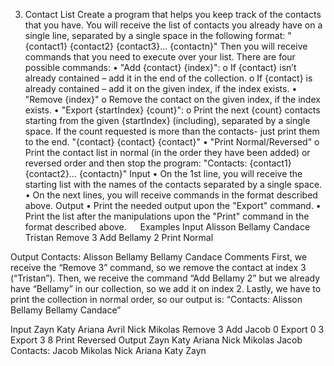 03. Contact List
Create a program that helps you keep track of the contacts that you have. You will receive the list of contacts you already have on a single line, separated by a single space in the following format:
"{contact1} {contact2} {contact3}… {contactn}"
Then you will receive commands that you need to execute over your list. There are four possible commands:
•	"Add {contact} {index}":
o	If {contact} isn’t already contained – add it in the end of the collection.
o	If {contact} is already contained – add it on the given index, if the index exists.
•	"Remove {index}"
o	Remove the contact on the given index, if the index exists.
•	"Export {startIndex} {count}":
o	Print the next {count} contacts starting from the given {startIndex} (including), separated by a single space. If the count requested is more than the contacts- just print them to the end. 
"{contact} {contact} {contact}"
•	"Print Normal/Reversed"
o	Print the contact list in normal (in the order they have been added) or reversed order and then stop the program:
"Contacts: {contact1} {contact2}… {contactn}"
Input
•	On the 1st line, you will receive the starting list with the names of the contacts separated by a single space.
•	On the next lines, you will receive commands in the format described above.
Output
•	Print the needed output upon the "Export" command.
•	Print the list after the manipulations upon the "Print" command in the format described above.
 
Examples
Input
Alisson Bellamy Candace Tristan
Remove 3
Add Bellamy 2
Print Normal

Output
Contacts: Alisson Bellamy Bellamy Candace
Comments
First, we receive the “Remove 3” command, so we remove the contact at index 3 (“Tristan”).
Then, we receive the command “Add Bellamy 2” but we already have “Bellamy” in our collection, so we add it on index 2.
Lastly, we have to print the collection in normal order, so our output is: “Contacts: Alisson Bellamy Bellamy Candace”

Input
Zayn Katy Ariana Avril Nick Mikolas
Remove 3
Add Jacob 0
Export 0 3
Export 3 8
Print Reversed
Output
Zayn Katy Ariana
Nick Mikolas Jacob
Contacts: Jacob Mikolas Nick Ariana Katy Zayn
